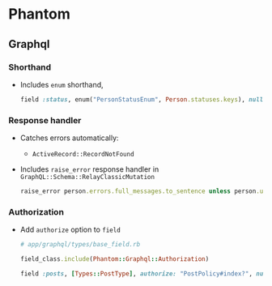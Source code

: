 # Phantom

## Graphql

### Shorthand

- Includes `enum` shorthand,

  ```rb
  field :status, enum("PersonStatusEnum", Person.statuses.keys), null: false
  ```

### Response handler

- Catches errors automatically:

  - `ActiveRecord::RecordNotFound`

- Includes `raise_error` response handler in `GraphQL::Schema::RelayClassicMutation`

  ```rb
  raise_error person.errors.full_messages.to_sentence unless person.update(status: :active)
  ```

### Authorization

- Add `authorize` option to `field`

  ```rb
  # app/graphql/types/base_field.rb

  field_class.include(Phantom::Graphql::Authorization)
  ```

  ```rb
  field :posts, [Types::PostType], authorize: "PostPolicy#index?", null: false
  ```
